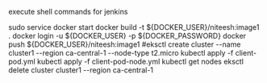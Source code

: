 execute shell commands for jenkins 

sudo service docker start
docker build -t ${DOCKER_USER}/niteesh:image1 .
docker login -u ${DOCKER_USER} -p ${DOCKER_PASSWORD}
docker push ${DOCKER_USER}/niteesh:image1
#eksctl create cluster --name cluster1 --region ca-central-1 --node-type t2.micro
kubectl apply -f client-pod.yml
kubectl apply -f client-pod-node.yml
kubectl get nodes
eksctl delete cluster cluster1 --region ca-central-1
